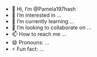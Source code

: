- 👋 Hi, I’m @Pamela197hash
- 👀 I’m interested in ...
- 🌱 I’m currently learning ...
- 💞️ I’m looking to collaborate on ...
- 📫 How to reach me ...
- 😄 Pronouns: ...
- ⚡ Fun fact: ...

<!---
Pamela197hash/Pamela197hash is a ✨ special ✨ repository because its `README.md` (this file) appears on your GitHub profile.
You can click the Preview link to take a look at your changes.
--->
